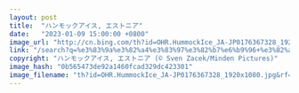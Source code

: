 ```yaml
---
layout: post
title:  "ハンモックアイス, エストニア"
date:   "2023-01-09 15:00:00 +0800"
image_url: "http://cn.bing.com/th?id=OHR.HummockIce_JA-JP0176367328_1920x1080.jpg&rf=LaDigue_1920x1080.jpg&pid=hp"
link: "/search?q=%e3%83%9a%e3%82%a4%e3%83%97%e3%82%b7%e6%b9%96+%e3%82%a8%e3%82%b9%e3%83%88%e3%83%8b%e3%82%a2&form=hpcapt&filters=HpDate%3a%2220230109_1500%22"
copyright: "ハンモックアイス, エストニア (© Sven Zacek/Minden Pictures)"
image_hash: "0b565473de92a1460fcad329dc423301"
image_filename: "th?id=OHR.HummockIce_JA-JP0176367328_1920x1080.jpg&rf=LaDigue_1920x1080.jpg&pid=hp"
---
```

